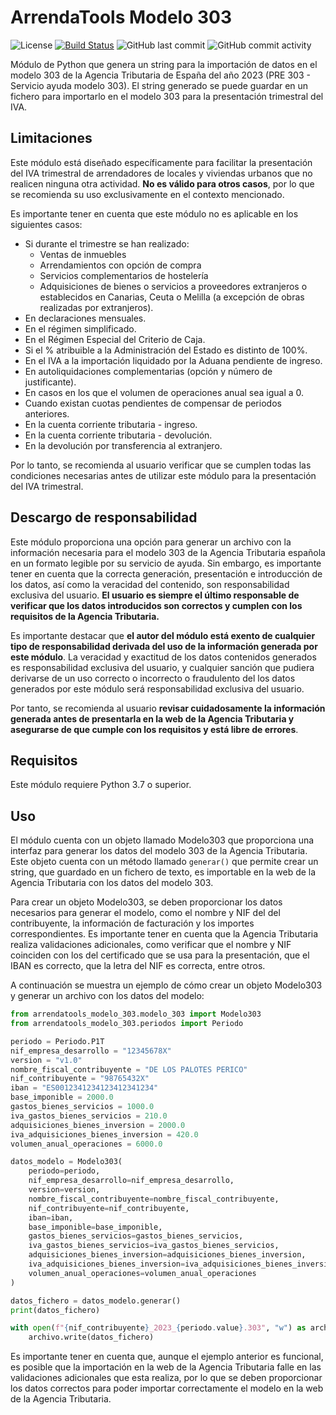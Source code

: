 # ArrendaTools Modelo 303
![License](https://img.shields.io/github/license/hokus15/ArrendaToolsModelo303)
[![Build Status](https://github.com/hokus15/ArrendaToolsModelo303/actions/workflows/main.yml/badge.svg)](https://github.com/hokus15/ArrendaToolsModelo303/actions)
![GitHub last commit](https://img.shields.io/github/last-commit/hokus15/ArrendaToolsModelo303?logo=github)
![GitHub commit activity](https://img.shields.io/github/commit-activity/m/hokus15/ArrendaToolsModelo303?logo=github)

Módulo de Python que genera un string para la importación de datos en el modelo 303 de la Agencia Tributaria de España del año 2023 (PRE 303 - Servicio ayuda modelo 303). El string generado se puede guardar en un fichero para importarlo en el modelo 303 para la presentación trimestral del IVA.

## Limitaciones

Este módulo está diseñado específicamente para facilitar la presentación del IVA trimestral de arrendadores de locales y viviendas urbanos que no realicen ninguna otra actividad. **No es válido para otros casos**, por lo que se recomienda su uso exclusivamente en el contexto mencionado.

Es importante tener en cuenta que este módulo no es aplicable en los siguientes casos:

- Si durante el trimestre se han realizado:
  - Ventas de inmuebles
  - Arrendamientos con opción de compra
  - Servicios complementarios de hostelería
  - Adquisiciones de bienes o servicios a proveedores extranjeros o establecidos en Canarias, Ceuta o Melilla (a excepción de obras realizadas por extranjeros).
- En declaraciones mensuales.
- En el régimen simplificado.
- En el Régimen Especial del Criterio de Caja.
- Si el % atribuible a la Administración del Estado es distinto de 100%.
- En el IVA a la importación liquidado por la Aduana pendiente de ingreso.
- En autoliquidaciones complementarias (opción y número de justificante).
- En casos en los que el volumen de operaciones anual sea igual a 0.
- Cuando existan cuotas pendientes de compensar de periodos anteriores.
- En la cuenta corriente tributaria - ingreso.
- En la cuenta corriente tributaria - devolución.
- En la devolución por transferencia al extranjero.

Por lo tanto, se recomienda al usuario verificar que se cumplen todas las condiciones necesarias antes de utilizar este módulo para la presentación del IVA trimestral.

## Descargo de responsabilidad

Este módulo proporciona una opción para generar un archivo con la información necesaria para el modelo 303 de la Agencia Tributaria española en un formato legible por su servicio de ayuda. Sin embargo, es importante tener en cuenta que la correcta generación, presentación e introducción de los datos, así como la veracidad del contenido, son responsabilidad exclusiva del usuario. **El usuario es siempre el último responsable de verificar que los datos introducidos son correctos y cumplen con los requisitos de la Agencia Tributaria.**

Es importante destacar que **el autor del módulo está exento de cualquier tipo de responsabilidad derivada del uso de la información generada por este módulo**. La veracidad y exactitud de los datos contenidos generados es responsabilidad exclusiva del usuario, y cualquier sanción que pudiera derivarse de un uso correcto o incorrecto o fraudulento del los datos generados por este módulo será responsabilidad exclusiva del usuario.

Por tanto, se recomienda al usuario **revisar cuidadosamente la información generada antes de presentarla en la web de la Agencia Tributaria y asegurarse de que cumple con los requisitos y está libre de errores**.

## Requisitos

Este módulo requiere Python 3.7 o superior.

## Uso

El módulo cuenta con un objeto llamado Modelo303 que proporciona una interfaz para generar los datos del modelo 303 de la Agencia Tributaria. Este objeto cuenta con un método llamado `generar()` que permite crear un string, que guardado en un fichero de texto, es importable en la web de la Agencia Tributaria con los datos del modelo 303.

Para crear un objeto Modelo303, se deben proporcionar los datos necesarios para generar el modelo, como el nombre y NIF del del contribuyente, la información de facturación y los importes correspondientes. Es importante tener en cuenta que la Agencia Tributaria realiza validaciones adicionales, como verificar que el nombre y NIF coinciden con los del certificado que se usa para la presentación, que el IBAN es correcto, que la letra del NIF es correcta, entre otros.

A continuación se muestra un ejemplo de cómo crear un objeto Modelo303 y generar un archivo con los datos del modelo:

```python
from arrendatools_modelo_303.modelo_303 import Modelo303
from arrendatools_modelo_303.periodos import Periodo

periodo = Periodo.P1T
nif_empresa_desarrollo = "12345678X"
version = "v1.0"
nombre_fiscal_contribuyente = "DE LOS PALOTES PERICO"
nif_contribuyente = "98765432X"
iban = "ES0012341234123412341234"
base_imponible = 2000.0
gastos_bienes_servicios = 1000.0
iva_gastos_bienes_servicios = 210.0
adquisiciones_bienes_inversion = 2000.0
iva_adquisiciones_bienes_inversion = 420.0
volumen_anual_operaciones = 6000.0

datos_modelo = Modelo303(
    periodo=periodo,
    nif_empresa_desarrollo=nif_empresa_desarrollo,
    version=version,
    nombre_fiscal_contribuyente=nombre_fiscal_contribuyente,
    nif_contribuyente=nif_contribuyente,
    iban=iban,
    base_imponible=base_imponible,
    gastos_bienes_servicios=gastos_bienes_servicios,
    iva_gastos_bienes_servicios=iva_gastos_bienes_servicios,
    adquisiciones_bienes_inversion=adquisiciones_bienes_inversion,
    iva_adquisiciones_bienes_inversion=iva_adquisiciones_bienes_inversion,
    volumen_anual_operaciones=volumen_anual_operaciones
)

datos_fichero = datos_modelo.generar()
print(datos_fichero)

with open(f"{nif_contribuyente}_2023_{periodo.value}.303", "w") as archivo:
    archivo.write(datos_fichero)
```

Es importante tener en cuenta que, aunque el ejemplo anterior es funcional, es posible que la importación en la web de la Agencia Tributaria falle en las validaciones adicionales que esta realiza, por lo que se deben proporcionar los datos correctos para poder importar correctamente el modelo en la web de la Agencia Tributaria. 